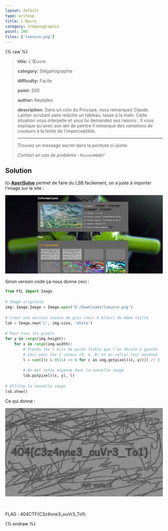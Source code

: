 ```yaml
---
layout: default
type: writeup
title: L'Œuvre
category: Stéganographie
point: 200
files: ['loeuvre.png']
---
```


{% raw %}
> **title:** L'Œuvre
>
> **category:** Stéganographie
>
> **difficulty:** Facile
>
> **point:** 200
>
> **author:** Neptales
>
> **description:**
> Dans un coin du Procope, vous remarquez Claude Lantier scrutant sans relâche un tableau, tasse à la main. Cette situation vous interpelle et vous lui demandez ses raisons . Il vous explique qu'avec son œil de peintre il remarque des _variations de couleurs_ à la limite de l'imperceptible.
> 
> ***
> 
> Trouvez un message secret dans la peinture ci-jointe.
> 
> *Contact en cas de problème : `Racoon#8487`*

## Solution

Ici **[AperiSolve](https://aperisolve.fr)** permet de faire du LSB facilement, on a juste à importer l'image sur le site :

![Résultat du site AperiSolve sur notre image](./images/aperisolve.png)

Sinon version code ça nous donne ceci :

```python
from PIL import Image

# Image originale
img: Image.Image = Image.open('E:/Downloads/loeuvre.png')

# Créer une version nuance de gris (noir & blanc) de même taille
lsb = Image.new('L', img.size, 'white')

# Pour tous les pixels
for y in range(img.height):
	for x in range(img.width):
		# Prends les 2 bits de poids faible que l'on décale à gauche
		# Ceci pour les 3 canaux (R, G, B) et on calcul leur moyenne
		l = sum([(c & 0b11) << 6 for c in img.getpixel((x, y))]) // 3
		
		# On met cette moyenne dans la nouvelle image 
		lsb.putpixel((x, y), l)

# Affiche la nouvelle image
lsb.show()
```
Ce qui donne :

![Version code du LSB](./images/flag.png)

<br>

<span class="flag">FLAG : 404CTF{C3z4nne3_ouVr3_To1}</span>

{% endraw %}